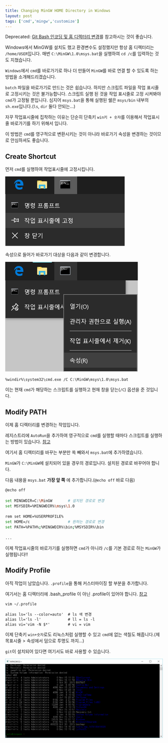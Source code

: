 ```yaml
---
title: Changing MinGW HOME Directory in Windows
layout: post
tags: ['cmd','mingw','customize']
---
```


<div class='warn'>
Deprecated: <a href='/2017/01/17/git-bash.html'>Git Bash 인코딩 및 홈 디렉터리 변경</a>를 참고하시는 것이 좋습니다.
</div>

Windows에서 MinGW를 설치도 했고 환경변수도 설정했지만 항상 홈 디렉터리는 `/home/USER`입니다.
매번 `C:\MinGW\1.0\msys.bat`을 실행하여 `cd /c`를 입력하는 것도 지쳤습니다.

`Windows`에서 `cmd`를 바로가기로 하나 더 만들어 `MinGW`를 바로 연결 할 수 있도록 하는 방법을 소개해드리겠습니다.

`batch` 파일을 바로가기로 만드는 것은 쉽습니다. 하지만 스크립트 파일을 작업 표시줄로 고정시키는 것은 불가능합니다. 스크립트 실행 된 것을 작업 표시줄로 고정 시켜봐야 `cmd`가 고정될 뿐입니다. 심지어 `msys.bat`을 통해 실행된 쉘은 `msys/bin` 내부의 `sh.exe`입니다.(`ls`, `dir` 둘다 안되는...)

자꾸 작업표시줄에 집착하는 이유는 단순히 단축키 `win키 + 숫자`를 이용해서 작업표시줄 바로가기를 하기 위해서 입니다.

이 방법은 `cmd`를 영구적으로 변환시키는 것이 아니라 바로가기 속성을 변경하는 것이므로 안심하셔도 좋습니다.

## Create Shortcut

먼저 `cmd`를 실행하여 작업표시줄에 고정시킵니다.

![](/image/cmd/shortcut.png)

속성으로 들어가 바로가기 대상을 다음과 같이 변경합니다.

![](/image/cmd/property.png)

```
%windir%\system32\cmd.exe /C C:\MinGW\msys\1.0\msys.bat
```

이는 현재 `cmd`가 해당하는 스크립트를 실행하고 현재 창을 닫는(`/C`) 옵션을 준 것입니다.

## Modify PATH

이제 홈 디렉터리를 변경하는 작업입니다.

레지스트리에 `AutoRun`을 추가하여 영구적으로 `cmd`를 실행할 때마다 스크립트를 실행하는 방법이 있습니다. [참고](//www.mingw.org/wiki/HOWTO_Set_the_HOME_variable_for_cmd_exe)

여기서 홈 디렉터리를 바꾸는 부분만 쏙 빼와서 `msys.bat`에 추가하였습니다.

`MinGW`가 `C:\MinGW`에 설치되어 있을 경우의 경로입니다. 설치된 경로로 바꾸어야 합니다.

다음 내용을 `msys.bat` **가장 앞 쪽** 에 추가합니다.(`@echo off` 바로 다음)

```bash
@echo off

set MINGWDIR=C:\MinGW       # 설치된 경로로 변경
set MSYSDIR=%MINGWDIR%\msys\1.0

rem set HOME=%USERPROFILE%
set HOME=/c                 # 원하는 경로로 변경
set PATH=%PATH%;%MINGWDIR%\bin;%MSYSDIR%\bin

...
```

이제 작업표시줄의 바로가기를 실행하면 `cmd`가 아니라 `/c`를 기본 경로로 하는 `MinGW`가 실행됩니다!!

## Modify Profile

아직 작업이 남았습니다. `.profile`을 통해 커스터마이징 할 부분을 추가합니다.

여기서는 홈 디렉터리에 .bash_profile 이 아닌 .profile이 있어야 합니다. [참고](//superuser.com/questions/405342/mingw-bash-profile)

```vim
vim ~/.profile

alias ls='ls --color=auto'  # ls 색 변경
alias ll='ls -l'            # ll = ls -l
alias vi='vim -N $*'        # vi = vim
```

이제 단축키 `win+숫자`로도 리눅스처럼 실행할 수 있고 `cmd`에 없는 색칠도 해줍니다.(제목표시줄 > 속성에서 덤으로 투명도 까지...)

`git`이 설치되어 있다면 여기서도 바로 사용할 수 있습니다.

![](/image/cmd/llcommand.png)
